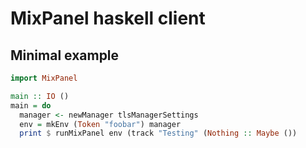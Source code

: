 # MixPanel haskell client

## Minimal example

```haskell
import MixPanel

main :: IO ()
main = do
  manager <- newManager tlsManagerSettings
  env = mkEnv (Token "foobar") manager
  print $ runMixPanel env (track "Testing" (Nothing :: Maybe ())
```

